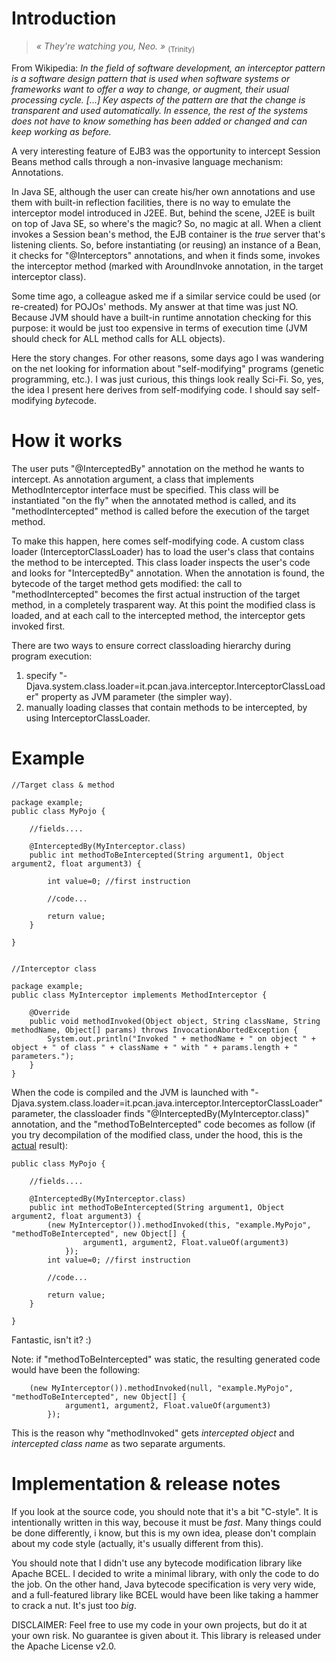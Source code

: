 # Introduction #


> <i> « They're watching you, Neo. » </i>  <sub>(Trinity)</sub>


From Wikipedia:
<i>
In the field of software development, an interceptor pattern is a software design pattern that is used when software systems or frameworks want to offer a way to change, or augment, their usual processing cycle. [...] Key aspects of the pattern are that the change is transparent and used automatically. In essence, the rest of the systems does not have to know something has been added or changed and can keep working as before.<br>
</i>

A very interesting feature of EJB3 was the opportunity to intercept Session Beans method calls through a non-invasive language mechanism: Annotations.

In Java SE, although the user can create his/her own annotations and use them with built-in reflection facilities, there is no way to emulate the interceptor model introduced in J2EE. But, behind the scene, J2EE is built on top of Java SE, so where's the magic?
So, no magic at all. When a client invokes a Session bean's method, the EJB container is the <i>true</i> server that's listening clients. So, before instantiating (or reusing) an instance of a Bean, it checks for "@Interceptors" annotations, and when it finds some, invokes the interceptor method (marked with AroundInvoke annotation, in the target interceptor class).

Some time ago, a colleague asked me if a similar service could be used (or re-created) for POJOs' methods. My answer at that time was just NO. Because JVM should have a built-in runtime annotation checking for this purpose: it would be just too expensive in terms of execution time (JVM should check for ALL method calls for ALL objects).

Here the story changes. For other reasons, some days ago I was wandering on the net looking for information about "self-modifying" programs (genetic programming, etc.). I was just curious, this things look really Sci-Fi. So, yes, the idea I present here derives from self-modifying code. I should say self-modifying <i>byte</i>code.

# How it works #

The user puts "@InterceptedBy" annotation on the method he wants to intercept. As annotation argument, a class that implements MethodInterceptor interface must be specified. This class will be instantiated "on the fly" when the annotated method is called, and its "methodIntercepted" method is called before the execution of the target method.

To make this happen, here comes self-modifying code. A custom class loader (InterceptorClassLoader) has to load the user's class that contains the method to be intercepted. This class loader inspects the user's code and looks for "InterceptedBy" annotation. When the annotation is found, the bytecode of the target method gets modified: the call to "methodIntercepted" becomes the first actual instruction of the target method, in a completely trasparent way. At this point the modified class is loaded, and at each call to the intercepted method, the interceptor gets invoked first.

There are two ways to ensure correct classloading hierarchy during program execution:

  1. specify "-Djava.system.class.loader=it.pcan.java.interceptor.InterceptorClassLoader" property as JVM parameter (the simpler way).
  1. manually loading classes that contain methods to be intercepted, by using InterceptorClassLoader.

# Example #
```
//Target class & method

package example;
public class MyPojo {

	//fields....

	@InterceptedBy(MyInterceptor.class)
	public int methodToBeIntercepted(String argument1, Object argument2, float argument3) {
	
		int value=0; //first instruction
		
		//code...
	
		return value;
	}

}


//Interceptor class

package example;
public class MyInterceptor implements MethodInterceptor {

    @Override
    public void methodInvoked(Object object, String className, String methodName, Object[] params) throws InvocationAbortedException {
        System.out.println("Invoked " + methodName + " on object " + object + " of class " + className + " with " + params.length + " parameters.");
    }
}
```


When the code is compiled and the JVM is launched with "-Djava.system.class.loader=it.pcan.java.interceptor.InterceptorClassLoader" parameter, the classloader finds "@InterceptedBy(MyInterceptor.class)" annotation, and the "methodToBeIntercepted" code becomes as follow (if you try decompilation of the modified class, under the hood, this is the <u>actual</u> result):
```
public class MyPojo {

	//fields....

	@InterceptedBy(MyInterceptor.class)
	public int methodToBeIntercepted(String argument1, Object argument2, float argument3) {
		(new MyInterceptor()).methodInvoked(this, "example.MyPojo", "methodToBeIntercepted", new Object[] {
        	    argument1, argument2, Float.valueOf(argument3)
        	});
		int value=0; //first instruction
		
		//code...
	
		return value;
	}

}
```

Fantastic, isn't it? :)

Note: if "methodToBeIntercepted" was static, the resulting generated code would have been the following:

```
	(new MyInterceptor()).methodInvoked(null, "example.MyPojo", "methodToBeIntercepted", new Object[] {
            argument1, argument2, Float.valueOf(argument3)
        });
```

This is the reason why "methodInvoked" gets <i>intercepted object</i> and <i>intercepted class name</i> as two separate arguments.

# Implementation & release notes #

If you look at the source code, you should note that it's a bit "C-style". It is intentionally written in this way, becouse it must be <i>fast</i>. Many things could be done differently, i know, but this is my own idea, please don't complain about my code style (actually, it's usually different from this).

You should note that I didn't use any bytecode modification library like Apache BCEL. I decided to write a minimal library, with only the code to do the job. On the other hand, Java bytecode specification is very very wide, and a full-featured library like BCEL would have been like taking a hammer to crack a nut. It's just too <i>big</i>.

DISCLAIMER: Feel free to use my code in your own projects, but do it at your own risk. No guarantee is given about it.
This library is released under the Apache License v2.0.